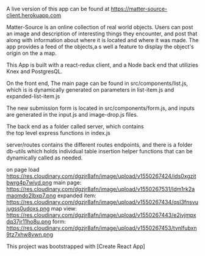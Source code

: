 A live version of this app can be found at
https://matter-source-client.herokuapp.com

Matter-Source is an online collection of real world objects. Users can post an image and description of interesting things they encounter, and post that along with information about where it is located and where it was made. The app provides a feed of the objects,a s well a feature to display the object's origin on the a map.

This App is built with a react-redux client, and a Node back end that utilizies Knex and PostgresQL. 

On the front end, The main page can be found in src/components/list.js, which is is dynamically generated on parameters in list-item.js and expanded-list-item.js

The new submission form is located in src/components/form.js, and inputs are generated in the input.js and image-drop.js files.

The back end as a folder called server, which contains  
the top level express functions in index.js

server/routes contains the different routes endpoints, and there is a folder db-utils which holds individual table insertion helper functions that can be dynamically called as needed.

on page load
https://res.cloudinary.com/dgzjr8afn/image/upload/v1550267424/ids0xgzitbwrg4p7wiyd.png
main page:
https://res.cloudinary.com/dgzjr8afn/image/upload/v1550267531/ldm1rk2amaomdo2lbxp7.png
expanded item:
https://res.cloudinary.com/dgzjr8afn/image/upload/v1550267434/qsl3fnsvujugss0udoxs.png
map view:
https://res.cloudinary.com/dgzjr8afn/image/upload/v1550267443/e2jvjmpxdq37jr11ho8u.png
form:
https://res.cloudinary.com/dgzjr8afn/image/upload/v1550267453/tvnlfubxn9tz7xhw8vwn.png



This project was bootstrapped with [Create React App]

